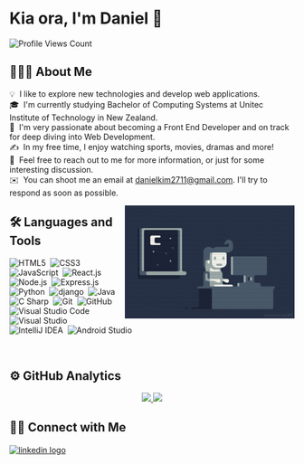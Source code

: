 # Kia ora, I'm Daniel 👋

![Profile Views Count](https://komarev.com/ghpvc/?username=danielkim2711&color=lightgrey&style=flat-square)

## 👨🏻‍💻 About Me

💡 &nbsp;I like to explore new technologies and develop web applications.\
🎓 &nbsp;I'm currently studying Bachelor of Computing Systems at Unitec Institute of Technology in New Zealand.\
🌱 &nbsp;I'm very passionate about becoming a Front End Developer and on track for deep diving into Web Development.\
✍️ &nbsp;In my free time, I enjoy watching sports, movies, dramas and more!\
💬 &nbsp;Feel free to reach out to me for more information, or just for some interesting discussion.\
✉️ &nbsp;You can shoot me an email at danielkim2711@gmail.com. I'll try to respond as soon as possible.

<!-- 📄 &nbsp;Please have a look at my [CV]() for more details about me. I'm open to feedback and suggestions! -->

<img alt="coding at night" src="./assets/coding_at_night.gif" width="300" height="200" align="right"/>

## 🛠 Languages and Tools

![HTML5](https://img.shields.io/badge/-HTML5-3F4859?style=flat&logo=HTML5&logoColor=E34F26)&nbsp;
![CSS3](https://img.shields.io/badge/-CSS3-3F4859?style=flat&logo=CSS3&logoColor=1572B6)&nbsp;
![JavaScript](https://img.shields.io/badge/-JavaScript-3F4859?style=flat&logo=javascript&logoColor=F7DF1E)&nbsp;
![React.js](https://img.shields.io/badge/-React.js-3F4859?style=flat&logo=react&logoColor=61DAFB)&nbsp;
![Node.js](https://img.shields.io/badge/-Node.js-3F4859?style=flat&logo=node.js&logoColor=339933)&nbsp;
![Express.js](https://img.shields.io/badge/-Express.js-3F4859?style=flat&logo=express&logoColor=000000)\
![Python](https://img.shields.io/badge/-Python-3F4859?style=flat&logo=python&logoColor=3776AB)&nbsp;
![django](https://img.shields.io/badge/-django-3F4859?style=flat&logo=django&logoColor=092E20)&nbsp;
![Java](https://img.shields.io/badge/-Java-3F4859?style=flat&logo=java&logoColor=007396)&nbsp;
![C Sharp](https://img.shields.io/badge/-C%23-3F4859?style=flat&logo=c-sharp&logoColor=239120)&nbsp;
![Git](https://img.shields.io/badge/-Git-3F4859?style=flat&logo=git&logoColor=F05032)&nbsp;
![GitHub](https://img.shields.io/badge/-GitHub-3F4859?style=flat&logo=github&logoColor=181717)&nbsp;
![Visual Studio Code](https://img.shields.io/badge/-Visual%20Studio%20Code-3F4859?style=flat&logo=visual-studio-code&logoColor=007ACC)&nbsp;
![Visual Studio](https://img.shields.io/badge/-Visual%20Studio-3F4859?style=flat&logo=visual-studio&logoColor=5C2D91)&nbsp;
![IntelliJ IDEA](https://img.shields.io/badge/-IntelliJ%20IDEA-3F4859?style=flat&logo=intellij-idea&logoColor=000000)&nbsp;
![Android Studio](https://img.shields.io/badge/-Android%20Studio-3F4859?style=flat&logo=android-studio&logoColor=3DDC84)&nbsp;

<br />

## ⚙️ GitHub Analytics

<div align="center">
  <a href="https://github.com/danielkim2711">
    <img height="180px" src="https://github-readme-stats.vercel.app/api?username=danielkim2711&show_icons=true&theme=nord&custom_title=Daniel's%20GitHub%20Stats" />
    <img height="180px" src="https://github-readme-stats.vercel.app/api/top-langs/?username=danielkim2711&layout=compact&langs_count=10&custom_title=Daniel's%20Programming%20Languages&theme=nord" />
  </a>
</div>

## 🤝🏻 Connect with Me

<a href="https://www.linkedin.com/in/daniel-kim-674aa413b/">
  <img align="center" src="https://raw.githubusercontent.com/rahuldkjain/github-profile-readme-generator/master/src/images/icons/Social/linked-in-alt.svg" alt="linkedin logo" height="30" width="40" />
</a>
